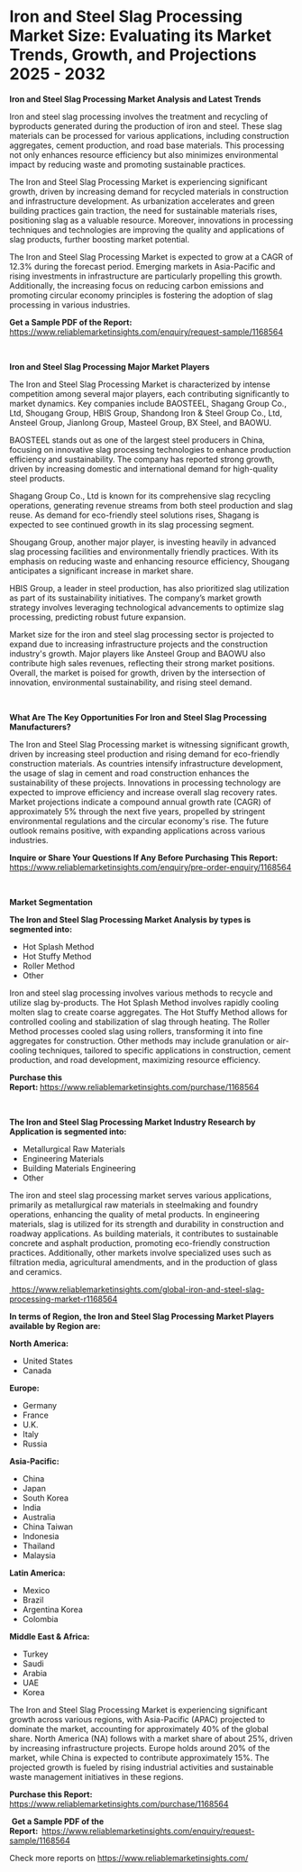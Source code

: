 <p><h1>Iron and Steel Slag Processing Market Size: Evaluating its Market Trends, Growth, and Projections 2025 - 2032</h1></p><p><strong>Iron and Steel Slag Processing Market Analysis and Latest Trends</strong></p>
<p><p>Iron and steel slag processing involves the treatment and recycling of byproducts generated during the production of iron and steel. These slag materials can be processed for various applications, including construction aggregates, cement production, and road base materials. This processing not only enhances resource efficiency but also minimizes environmental impact by reducing waste and promoting sustainable practices.</p><p>The Iron and Steel Slag Processing Market is experiencing significant growth, driven by increasing demand for recycled materials in construction and infrastructure development. As urbanization accelerates and green building practices gain traction, the need for sustainable materials rises, positioning slag as a valuable resource. Moreover, innovations in processing techniques and technologies are improving the quality and applications of slag products, further boosting market potential.</p><p>The Iron and Steel Slag Processing Market is expected to grow at a CAGR of 12.3% during the forecast period. Emerging markets in Asia-Pacific and rising investments in infrastructure are particularly propelling this growth. Additionally, the increasing focus on reducing carbon emissions and promoting circular economy principles is fostering the adoption of slag processing in various industries.</p></p>
<p><strong>Get a Sample PDF of the Report:&nbsp;</strong> <a href="https://www.reliablemarketinsights.com/enquiry/request-sample/1168564?utm_campaign=3264&utm_medium=2&utm_source=Github&utm_content=ia&utm_term=29032025&utm_id=iron-and-steel-slag-processing">https://www.reliablemarketinsights.com/enquiry/request-sample/1168564</a></p>
<p>&nbsp;</p>
<p><strong>Iron and Steel Slag Processing Major Market Players</strong></p>
<p><p>The Iron and Steel Slag Processing Market is characterized by intense competition among several major players, each contributing significantly to market dynamics. Key companies include BAOSTEEL, Shagang Group Co., Ltd, Shougang Group, HBIS Group, Shandong Iron & Steel Group Co., Ltd, Ansteel Group, Jianlong Group, Masteel Group, BX Steel, and BAOWU.</p><p>BAOSTEEL stands out as one of the largest steel producers in China, focusing on innovative slag processing technologies to enhance production efficiency and sustainability. The company has reported strong growth, driven by increasing domestic and international demand for high-quality steel products.</p><p>Shagang Group Co., Ltd is known for its comprehensive slag recycling operations, generating revenue streams from both steel production and slag reuse. As demand for eco-friendly steel solutions rises, Shagang is expected to see continued growth in its slag processing segment.</p><p>Shougang Group, another major player, is investing heavily in advanced slag processing facilities and environmentally friendly practices. With its emphasis on reducing waste and enhancing resource efficiency, Shougang anticipates a significant increase in market share.</p><p>HBIS Group, a leader in steel production, has also prioritized slag utilization as part of its sustainability initiatives. The company’s market growth strategy involves leveraging technological advancements to optimize slag processing, predicting robust future expansion.</p><p>Market size for the iron and steel slag processing sector is projected to expand due to increasing infrastructure projects and the construction industry's growth. Major players like Ansteel Group and BAOWU also contribute high sales revenues, reflecting their strong market positions. Overall, the market is poised for growth, driven by the intersection of innovation, environmental sustainability, and rising steel demand.</p></p>
<p>&nbsp;</p>
<p><strong>What Are The Key Opportunities For Iron and Steel Slag Processing Manufacturers?</strong></p>
<p><p>The Iron and Steel Slag Processing market is witnessing significant growth, driven by increasing steel production and rising demand for eco-friendly construction materials. As countries intensify infrastructure development, the usage of slag in cement and road construction enhances the sustainability of these projects. Innovations in processing technology are expected to improve efficiency and increase overall slag recovery rates. Market projections indicate a compound annual growth rate (CAGR) of approximately 5% through the next five years, propelled by stringent environmental regulations and the circular economy's rise. The future outlook remains positive, with expanding applications across various industries.</p></p>
<p><strong>Inquire or Share Your Questions If Any Before Purchasing This Report:</strong> <a href="https://www.reliablemarketinsights.com/enquiry/pre-order-enquiry/1168564?utm_campaign=3264&utm_medium=2&utm_source=Github&utm_content=ia&utm_term=29032025&utm_id=iron-and-steel-slag-processing">https://www.reliablemarketinsights.com/enquiry/pre-order-enquiry/1168564</a></p>
<p>&nbsp;</p>
<p><strong>Market Segmentation</strong></p>
<p><strong>The Iron and Steel Slag Processing Market Analysis by types is segmented into:</strong></p>
<p><ul><li>Hot Splash Method</li><li>Hot Stuffy Method</li><li>Roller Method</li><li>Other</li></ul></p>
<p><p>Iron and steel slag processing involves various methods to recycle and utilize slag by-products. The Hot Splash Method involves rapidly cooling molten slag to create coarse aggregates. The Hot Stuffy Method allows for controlled cooling and stabilization of slag through heating. The Roller Method processes cooled slag using rollers, transforming it into fine aggregates for construction. Other methods may include granulation or air-cooling techniques, tailored to specific applications in construction, cement production, and road development, maximizing resource efficiency.</p></p>
<p><strong>Purchase this Report:&nbsp;</strong><a href="https://www.reliablemarketinsights.com/purchase/1168564?utm_campaign=3264&utm_medium=2&utm_source=Github&utm_content=ia&utm_term=29032025&utm_id=iron-and-steel-slag-processing">https://www.reliablemarketinsights.com/purchase/1168564</a></p>
<p>&nbsp;</p>
<p><strong>The Iron and Steel Slag Processing Market Industry Research by Application is segmented into:</strong></p>
<p><ul><li>Metallurgical Raw Materials</li><li>Engineering Materials</li><li>Building Materials Engineering</li><li>Other</li></ul></p>
<p><p>The iron and steel slag processing market serves various applications, primarily as metallurgical raw materials in steelmaking and foundry operations, enhancing the quality of metal products. In engineering materials, slag is utilized for its strength and durability in construction and roadway applications. As building materials, it contributes to sustainable concrete and asphalt production, promoting eco-friendly construction practices. Additionally, other markets involve specialized uses such as filtration media, agricultural amendments, and in the production of glass and ceramics.</p></p>
<p><a href="https://www.reliablemarketinsights.com/global-iron-and-steel-slag-processing-market-r1168564?utm_campaign=3264&utm_medium=2&utm_source=Github&utm_content=ia&utm_term=29032025&utm_id=iron-and-steel-slag-processing">&nbsp;https://www.reliablemarketinsights.com/global-iron-and-steel-slag-processing-market-r1168564</a></p>
<p><strong>In terms of Region, the Iron and Steel Slag Processing Market Players available by Region are:</strong></p>
<p>
    <p> <strong> North America: </strong>
        <ul>
            <li>United States</li>
            <li>Canada</li>
        </ul>
        </p> 
    <p> <strong> Europe: </strong>
        <ul>
            <li>Germany</li>
            <li>France</li>
            <li>U.K.</li>
            <li>Italy</li>
            <li>Russia</li>
        </ul>
        </p> 
    <p> <strong> Asia-Pacific: </strong>
        <ul>
            <li>China</li>
            <li>Japan</li>
            <li>South Korea</li>
            <li>India</li>
            <li>Australia</li>
            <li>China Taiwan</li>
            <li>Indonesia</li>
            <li>Thailand</li>
            <li>Malaysia</li>
        </ul>
        </p> 
    <p> <strong> Latin America: </strong>
        <ul>
            <li>Mexico</li>
            <li>Brazil</li>
            <li>Argentina Korea</li>
            <li>Colombia</li>
        </ul>
        </p> 
    <p> <strong> Middle East & Africa: </strong>
        <ul>
            <li>Turkey</li>
            <li>Saudi</li>
            <li>Arabia</li>
            <li>UAE</li>
            <li>Korea</li>
        </ul>
    </p>
    </p>
<p><p>The Iron and Steel Slag Processing Market is experiencing significant growth across various regions, with Asia-Pacific (APAC) projected to dominate the market, accounting for approximately 40% of the global share. North America (NA) follows with a market share of about 25%, driven by increasing infrastructure projects. Europe holds around 20% of the market, while China is expected to contribute approximately 15%. The projected growth is fueled by rising industrial activities and sustainable waste management initiatives in these regions.</p></p>
<p><strong>Purchase this Report: </strong><a href="https://www.reliablemarketinsights.com/purchase/1168564?utm_campaign=3264&utm_medium=2&utm_source=Github&utm_content=ia&utm_term=29032025&utm_id=iron-and-steel-slag-processing">https://www.reliablemarketinsights.com/purchase/1168564</a></p>
<p>&nbsp;<strong>Get a Sample PDF of the Report:&nbsp;&nbsp;</strong><a href="https://www.reliablemarketinsights.com/enquiry/request-sample/1168564?utm_campaign=3264&utm_medium=2&utm_source=Github&utm_content=ia&utm_term=29032025&utm_id=iron-and-steel-slag-processing">https://www.reliablemarketinsights.com/enquiry/request-sample/1168564</a></p>
<p><strong></strong></p>
<p>Check more reports on <a href="https://www.reliablemarketinsights.com/?utm_campaign=3264&utm_medium=2&utm_source=Github&utm_content=ia&utm_term=29032025&utm_id=iron-and-steel-slag-processing">https://www.reliablemarketinsights.com/</a></p>